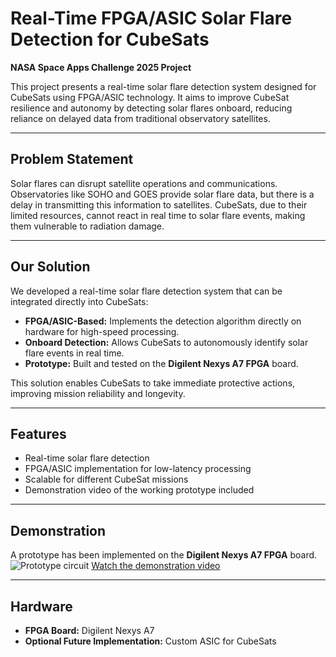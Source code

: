 # Real-Time FPGA/ASIC Solar Flare Detection for CubeSats  
**NASA Space Apps Challenge 2025 Project**  

This project presents a real-time solar flare detection system designed for CubeSats using FPGA/ASIC technology. It aims to improve CubeSat resilience and autonomy by detecting solar flares onboard, reducing reliance on delayed data from traditional observatory satellites.  

---

## Problem Statement
Solar flares can disrupt satellite operations and communications. Observatories like SOHO and GOES provide solar flare data, but there is a delay in transmitting this information to satellites. CubeSats, due to their limited resources, cannot react in real time to solar flare events, making them vulnerable to radiation damage.  

---

## Our Solution
We developed a real-time solar flare detection system that can be integrated directly into CubeSats:  
- **FPGA/ASIC-Based:** Implements the detection algorithm directly on hardware for high-speed processing.  
- **Onboard Detection:** Allows CubeSats to autonomously identify solar flare events in real time.  
- **Prototype:** Built and tested on the **Digilent Nexys A7 FPGA** board.  

This solution enables CubeSats to take immediate protective actions, improving mission reliability and longevity.  

---

## Features
- Real-time solar flare detection  
- FPGA/ASIC implementation for low-latency processing  
- Scalable for different CubeSat missions  
- Demonstration video of the working prototype included  

---
## Demonstration
A prototype has been implemented on the **Digilent Nexys A7 FPGA** board.  
![Prototype circuit](https://drive.google.com/file/d/1z73-d8-dctAuwlT51CXtoeouHI_QQ75u/view?usp=sharing)
[Watch the demonstration video](/home/monica/FLARE/Visuals/Prototype.mp4)  

---

## Hardware
- **FPGA Board:** Digilent Nexys A7  
- **Optional Future Implementation:** Custom ASIC for CubeSats  
